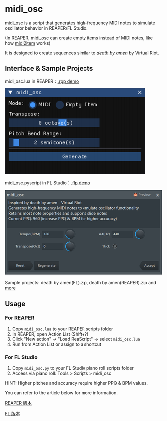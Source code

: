 # midi_osc

midi_osc is a script that generates high-frequency MIDI notes to simulate oscillator behavior in REAPER/FL Studio.

(In REAPER, midi_osc can create empty items instead of MIDI notes, like how [midi2item](https://ytpmv.info/ReaScript-midi2item/) works)

It is designed to create sequences similar to [*death by amen*](https://youtu.be/XpnNVWOC98A) by Virtual Riot.

## Interface & Sample Projects

midi_osc.lua in REAPER：[.rpp demo](https://youtu.be/eY1qcbOlORQ)

![midi_osc for FL Stuio](Image/midi_osc(REAPER).png)

midi_osc.pyscript in FL Studio：[.flp demo](https://www.youtube.com/watch?v=Fps_TGekRuc)

![midi_osc for REAPER](Image/midi_osc(FL).png)

Sample projects: death by amen(FL).zip, death by amen(REAPER).zip and [more](https://drive.google.com/drive/folders/1oZOI3hOdlEFAAyvg7UqqHOhteqQck4-X?usp=drive_link)

## Usage

### For REAPER
1. Copy `midi_osc.lua` to your REAPER scripts folder
2. In REAPER, open Action List (Shift+?)
3. Click "New action" → "Load ReaScript" → select `midi_osc.lua`
4. Run from Action List or assign to a shortcut

### For FL Studio
1. Copy `midi_osc.py` to your FL Studio piano roll scripts folder
2. Access via piano roll: Tools > Scripts > midi_osc

HINT:  Higher pitches and accuracy require higher PPQ & BPM values.

You can refer to the article below for more information.

[REAPER 版本](https://www.bilibili.com/read/cv42356141/)

[FL 版本](https://www.bilibili.com/opus/1094703862863888439)
